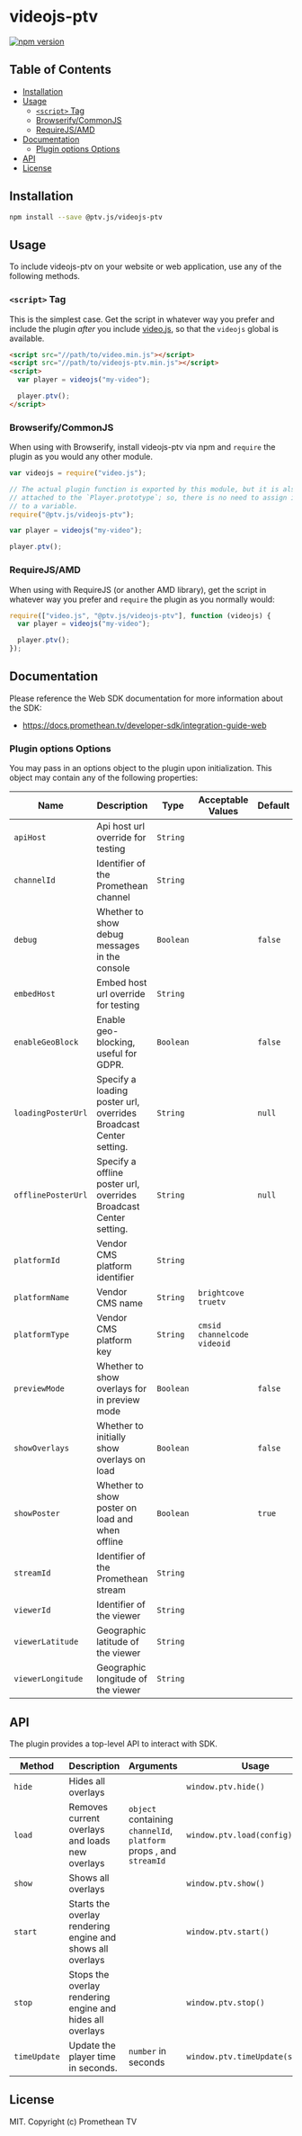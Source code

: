 # videojs-ptv

[![npm version](https://badge.fury.io/js/%40ptv.js%2Fvideojs-ptv.svg)](https://badge.fury.io/js/%40ptv.js%2Fvideojs-ptv)

## Table of Contents

<!-- START doctoc generated TOC please keep comment here to allow auto update -->
<!-- DON'T EDIT THIS SECTION, INSTEAD RE-RUN doctoc TO UPDATE -->


- [Installation](#installation)
- [Usage](#usage)
  - [`<script>` Tag](#script-tag)
  - [Browserify/CommonJS](#browserifycommonjs)
  - [RequireJS/AMD](#requirejsamd)
- [Documentation](#documentation)
  - [Plugin options Options](#plugin-options-options)
- [API](#api)
- [License](#license)

<!-- END doctoc generated TOC please keep comment here to allow auto update -->

## Installation

```sh
npm install --save @ptv.js/videojs-ptv
```

## Usage

To include videojs-ptv on your website or web application, use any of the following methods.

### `<script>` Tag

This is the simplest case. Get the script in whatever way you prefer and include the plugin _after_ you include [video.js][videojs], so that the `videojs` global is available.

```html
<script src="//path/to/video.min.js"></script>
<script src="//path/to/videojs-ptv.min.js"></script>
<script>
  var player = videojs("my-video");

  player.ptv();
</script>
```

### Browserify/CommonJS

When using with Browserify, install videojs-ptv via npm and `require` the plugin as you would any other module.

```js
var videojs = require("video.js");

// The actual plugin function is exported by this module, but it is also
// attached to the `Player.prototype`; so, there is no need to assign it
// to a variable.
require("@ptv.js/videojs-ptv");

var player = videojs("my-video");

player.ptv();
```

### RequireJS/AMD

When using with RequireJS (or another AMD library), get the script in whatever way you prefer and `require` the plugin as you normally would:

```js
require(["video.js", "@ptv.js/videojs-ptv"], function (videojs) {
  var player = videojs("my-video");

  player.ptv();
});
```

## Documentation

Please reference the Web SDK documentation for more information about the SDK:

- https://docs.promethean.tv/developer-sdk/integration-guide-web

### Plugin options Options

You may pass in an options object to the plugin upon initialization. This object may contain any of the following properties:

| Name             | Description                                                       | Type      | Acceptable Values               | Default |
| ---------------- | ----------------------------------------------------------------- | --------- | ------------------------------- | ------- |
| `apiHost`          | Api host url override for testing                                 | `String`  |                                 |         |
| `channelId`        | Identifier of the Promethean channel                              | `String`  |                                 |         |
| `debug`            | Whether to show debug messages in the console                     | `Boolean` |                                 | `false` |
| `embedHost`        | Embed host url override for testing                               | `String`  |                                 |         |
| `enableGeoBlock`   | Enable geo-blocking, useful for GDPR.                             | `Boolean` |                                 | `false` |
| `loadingPosterUrl` | Specify a loading poster url, overrides Broadcast Center setting. | `String`  |                                 | `null`  |
| `offlinePosterUrl` | Specify a offline poster url, overrides Broadcast Center setting. | `String`  |                                 | `null`  |
| `platformId`       | Vendor CMS platform identifier                                    | `String`  |                                 |         |
| `platformName`     | Vendor CMS name                                                   | `String`  | `brightcove` `truetv`           |         |
| `platformType`     | Vendor CMS platform key                                           | `String`  | `cmsid` `channelcode` `videoid` |
| `previewMode`      | Whether to show overlays for in preview mode                      | `Boolean` |                                 | `false` |
| `showOverlays`     | Whether to initially show overlays on load                        | `Boolean` |                                 | `false` |
| `showPoster`       | Whether to show poster on load and when offline                   | `Boolean` |                                 | `true`  |
| `streamId`         | Identifier of the Promethean stream                               | `String`  |                                 |
| `viewerId`         | Identifier of the viewer                                          | `String`  |                                 |
| `viewerLatitude`   | Geographic latitude of the viewer                                 | `String`  |                                 |
| `viewerLongitude`  | Geographic longitude of the viewer                                | `String`  |                                 |

## API

The plugin provides a top-level API to interact with SDK.

| Method     | Description                                                | Arguments                                                          | Usage                            |
| ---------- | ---------------------------------------------------------- | ------------------------------------------------------------------ | -------------------------------- |
| `hide`       | Hides all overlays                                         |                                                                    | `window.ptv.hide()`              |
| `load`       | Removes current overlays and loads new overlays            | `object` containing `channelId`, `platform` props , and `streamId` | `window.ptv.load(config)`        |
| `show`       | Shows all overlays                                         |                                                                    | `window.ptv.show()`              |
| `start`      | Starts the overlay rendering engine and shows all overlays |                                                                    | `window.ptv.start()`             |
| `stop`       | Stops the overlay rendering engine and hides all overlays  |                                                                    | `window.ptv.stop()`              |
| `timeUpdate` | Update the player time in seconds.                         | `number` in seconds                                                | `window.ptv.timeUpdate(seconds)` |

## License

MIT. Copyright (c) Promethean TV

[videojs]: http://videojs.com/
